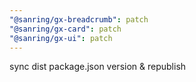 ```yaml
---
"@sanring/gx-breadcrumb": patch
"@sanring/gx-card": patch
"@sanring/gx-ui": patch
---
```


sync dist package.json version & republish
